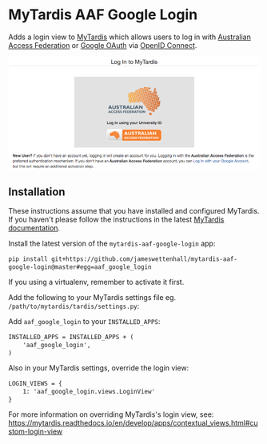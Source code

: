 # MyTardis AAF Google Login

Adds a login view to [MyTardis](https://github.com/mytardis/mytardis) which
allows users to log in with 
[Australian Access Federation](https://aaf.edu.au/about/)
or [Google OAuth](https://developers.google.com/identity/protocols/OAuth2) via
[OpenID Connect](https://openid.net/connect/).

![AAF Google login](docs/images/aaf-google-login.png)

## Installation

These instructions assume that you have installed and configured MyTardis.
If you haven't please follow the instructions in the latest [MyTardis documentation](https://mytardis.readthedocs.io/en/develop/admin/install.html).

Install the latest version of the `mytardis-aaf-google-login` app:

```
pip install git+https://github.com/jameswettenhall/mytardis-aaf-google-login@master#egg=aaf_google_login
```

If you using a virtualenv, remember to activate it first.

Add the following to your MyTardis settings file eg. `/path/to/mytardis/tardis/settings.py`:

Add `aaf_google_login` to your `INSTALLED_APPS`:

```
INSTALLED_APPS = INSTALLED_APPS + (
    'aaf_google_login',
)
```

Also in your MyTardis settings, override the login view:

```
LOGIN_VIEWS = {
    1: 'aaf_google_login.views.LoginView'
}
```

For more information on overriding MyTardis's login view, see:
<https://mytardis.readthedocs.io/en/develop/apps/contextual_views.html#custom-login-view>
